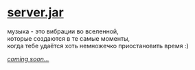 # [server.jar](http://music.disasterpeace.com/album/the-floor-is-jelly-ost)

музыка - это вибрации во вселенной,  
которые создаются в те самые моменты,  
когда тебе удаётся хоть немножечко приостановить время :)

[*сoming soon...*](webz-war.md)
